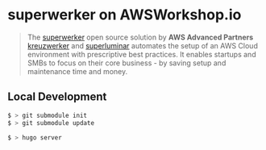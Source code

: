 # superwerker on AWSWorkshop.io

> The [superwerker](https://github.com/superwerker/superwerker) open source solution by **AWS Advanced Partners** [kreuzwerker](https://kreuzwerker.de/) and [superluminar](https://superluminar.io/) automates the setup of an AWS Cloud environment with prescriptive best practices. It enables startups and SMBs to focus on their core business - by saving setup and maintenance time and money.

## Local Development

```bash
$ > git submodule init
$ > git submodule update

$ > hugo server
```